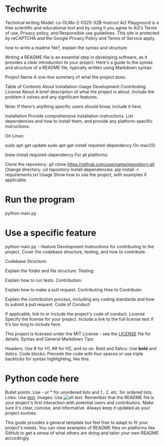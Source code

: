 # Techwrite
Technical writing
Model:
cs-OLMo-2-0325-32B-Instruct
Ai2 Playground is a free scientific and educational tool and by using it you agree to Ai2’s Terms of use, Privacy policy, and Responsible use guidelines. This site is protected by reCAPTCHA and the Google Privacy Policy and Terms of Service apply.

how to write a readme file?, explain the syntax and structure

Writing a README file is an essential step in developing software, as it provides a clear introduction to your project. Here's a guide to the syntax and structure of a README file, typically written using Markdown syntax:

Project Name
A one-line summary of what the project does.

Table of Contents
About
Installation
Usage
Development
Contributing
License
About
A brief description of what the project is about. Include the problem it solves and any significant features.

Note: If there's anything specific users should know, include it here.

Installation
Provide comprehensive installation instructions. List dependencies and how to install them, and provide any platform-specific instructions.

On Linux:

sudo apt-get update
sudo apt-get install required-dependency
On macOS:

brew install required-dependency
For all platforms:

Clone the repository: git clone https://github.com/username/repository.git
Change directory: cd repository
Install dependencies: pip install -r requirements.txt
Usage
Show how to use the project, with examples if applicable.

# Run the program
python main.py

# Use a specific feature
python main.py --feature
Development
Instructions for contributing to the project. Cover the codebase structure, testing, and how to contribute.

Codebase Structure:

Explain the folder and file structure.
Testing:

Explain how to run tests.
Contribution:

Explain how to make a pull request.
Contributing
How to Contribute:

Explain the contribution process, including any coding standards and how to submit a pull request.
Code of Conduct:

If applicable, link to or include the project's code of conduct.
License
Specify the license for your project. Include a link to the full license text if it's too long to include here.

This project is licensed under the MIT License - see the [LICENSE](LICENSE) file for details.
Syntax and General Markdown Tips:

Headers: Use # for H1, ## for H2, and so on.
Bold and Italics: Use **bold** and *italics*.
Code blocks: Precede the code with four spaces or use triple backticks for syntax highlighting, like this:
# Python code here
Bullet points: Use - or * for unordered lists and 1., 2. etc. for ordered lists.
Links: Use [text](url).
Images: Use ![alt text](image_url).
Remember that the README file is your project's first interaction with potential users and contributors. Make sure it's clear, concise, and informative. Always keep it updated as your project evolves.

This guide provides a general template but feel free to adapt to fit your project's needs. You can view examples of README files on platforms like GitHub to get a sense of what others are doing and tailor your own README accordingly.



